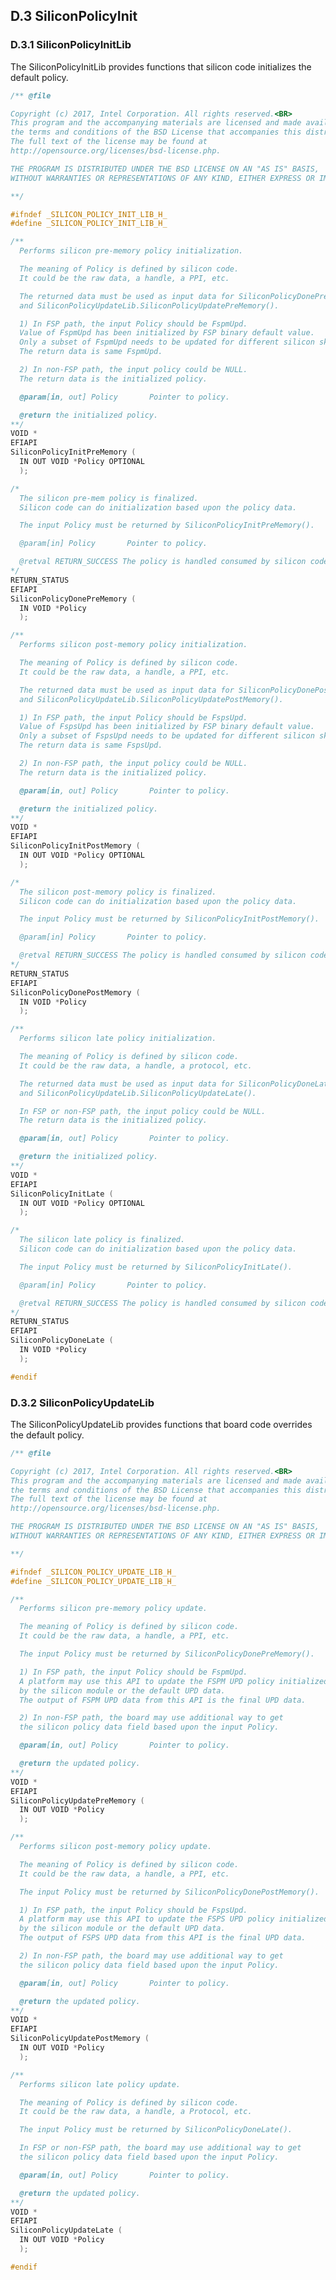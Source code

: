 <!--- @file
  Appendix D.3 SiliconPolicyInit

  Copyright (c) 2019, Intel Corporation. All rights reserved.<BR>

  Redistribution and use in source (original document form) and 'compiled'
  forms (converted to PDF, epub, HTML and other formats) with or without
  modification, are permitted provided that the following conditions are met:

  1) Redistributions of source code (original document form) must retain the
     above copyright notice, this list of conditions and the following
     disclaimer as the first lines of this file unmodified.

  2) Redistributions in compiled form (transformed to other DTDs, converted to
     PDF, epub, HTML and other formats) must reproduce the above copyright
     notice, this list of conditions and the following disclaimer in the
     documentation and/or other materials provided with the distribution.

  THIS DOCUMENTATION IS PROVIDED BY TIANOCORE PROJECT "AS IS" AND ANY EXPRESS OR
  IMPLIED WARRANTIES, INCLUDING, BUT NOT LIMITED TO, THE IMPLIED WARRANTIES OF
  MERCHANTABILITY AND FITNESS FOR A PARTICULAR PURPOSE ARE DISCLAIMED. IN NO
  EVENT SHALL TIANOCORE PROJECT  BE LIABLE FOR ANY DIRECT, INDIRECT, INCIDENTAL,
  SPECIAL, EXEMPLARY, OR CONSEQUENTIAL DAMAGES (INCLUDING, BUT NOT LIMITED TO,
  PROCUREMENT OF SUBSTITUTE GOODS OR SERVICES; LOSS OF USE, DATA, OR PROFITS;
  OR BUSINESS INTERRUPTION) HOWEVER CAUSED AND ON ANY THEORY OF LIABILITY,
  WHETHER IN CONTRACT, STRICT LIABILITY, OR TORT (INCLUDING NEGLIGENCE OR
  OTHERWISE) ARISING IN ANY WAY OUT OF THE USE OF THIS DOCUMENTATION, EVEN IF
  ADVISED OF THE POSSIBILITY OF SUCH DAMAGE.

-->

## D.3 SiliconPolicyInit

### D.3.1 SiliconPolicyInitLib

The SiliconPolicyInitLib provides functions that silicon code initializes the default policy.

```c
/** @file

Copyright (c) 2017, Intel Corporation. All rights reserved.<BR>
This program and the accompanying materials are licensed and made available under
the terms and conditions of the BSD License that accompanies this distribution.
The full text of the license may be found at
http://opensource.org/licenses/bsd-license.php.

THE PROGRAM IS DISTRIBUTED UNDER THE BSD LICENSE ON AN "AS IS" BASIS,
WITHOUT WARRANTIES OR REPRESENTATIONS OF ANY KIND, EITHER EXPRESS OR IMPLIED.

**/

#ifndef _SILICON_POLICY_INIT_LIB_H_
#define _SILICON_POLICY_INIT_LIB_H_

/**
  Performs silicon pre-memory policy initialization.

  The meaning of Policy is defined by silicon code.
  It could be the raw data, a handle, a PPI, etc.

  The returned data must be used as input data for SiliconPolicyDonePreMemory(),
  and SiliconPolicyUpdateLib.SiliconPolicyUpdatePreMemory().

  1) In FSP path, the input Policy should be FspmUpd.
  Value of FspmUpd has been initialized by FSP binary default value.
  Only a subset of FspmUpd needs to be updated for different silicon sku.
  The return data is same FspmUpd.

  2) In non-FSP path, the input policy could be NULL.
  The return data is the initialized policy.

  @param[in, out] Policy       Pointer to policy.

  @return the initialized policy.
**/
VOID *
EFIAPI
SiliconPolicyInitPreMemory (
  IN OUT VOID *Policy OPTIONAL
  );

/*
  The silicon pre-mem policy is finalized.
  Silicon code can do initialization based upon the policy data.

  The input Policy must be returned by SiliconPolicyInitPreMemory().

  @param[in] Policy       Pointer to policy.

  @retval RETURN_SUCCESS The policy is handled consumed by silicon code.
*/
RETURN_STATUS
EFIAPI
SiliconPolicyDonePreMemory (
  IN VOID *Policy
  );

/**
  Performs silicon post-memory policy initialization.

  The meaning of Policy is defined by silicon code.
  It could be the raw data, a handle, a PPI, etc.

  The returned data must be used as input data for SiliconPolicyDonePostMemory(),
  and SiliconPolicyUpdateLib.SiliconPolicyUpdatePostMemory().

  1) In FSP path, the input Policy should be FspsUpd.
  Value of FspsUpd has been initialized by FSP binary default value.
  Only a subset of FspsUpd needs to be updated for different silicon sku.
  The return data is same FspsUpd.

  2) In non-FSP path, the input policy could be NULL.
  The return data is the initialized policy.

  @param[in, out] Policy       Pointer to policy.

  @return the initialized policy.
**/
VOID *
EFIAPI
SiliconPolicyInitPostMemory (
  IN OUT VOID *Policy OPTIONAL
  );

/*
  The silicon post-memory policy is finalized.
  Silicon code can do initialization based upon the policy data.

  The input Policy must be returned by SiliconPolicyInitPostMemory().

  @param[in] Policy       Pointer to policy.

  @retval RETURN_SUCCESS The policy is handled consumed by silicon code.
*/
RETURN_STATUS
EFIAPI
SiliconPolicyDonePostMemory (
  IN VOID *Policy
  );

/**
  Performs silicon late policy initialization.

  The meaning of Policy is defined by silicon code.
  It could be the raw data, a handle, a protocol, etc.

  The returned data must be used as input data for SiliconPolicyDoneLate(),
  and SiliconPolicyUpdateLib.SiliconPolicyUpdateLate().

  In FSP or non-FSP path, the input policy could be NULL.
  The return data is the initialized policy.

  @param[in, out] Policy       Pointer to policy.

  @return the initialized policy.
**/
VOID *
EFIAPI
SiliconPolicyInitLate (
  IN OUT VOID *Policy OPTIONAL
  );

/*
  The silicon late policy is finalized.
  Silicon code can do initialization based upon the policy data.

  The input Policy must be returned by SiliconPolicyInitLate().

  @param[in] Policy       Pointer to policy.

  @retval RETURN_SUCCESS The policy is handled consumed by silicon code.
*/
RETURN_STATUS
EFIAPI
SiliconPolicyDoneLate (
  IN VOID *Policy
  );

#endif
```

### D.3.2 SiliconPolicyUpdateLib

The SiliconPolicyUpdateLib provides functions that board code overrides the default policy.

```c
/** @file

Copyright (c) 2017, Intel Corporation. All rights reserved.<BR>
This program and the accompanying materials are licensed and made available under
the terms and conditions of the BSD License that accompanies this distribution.
The full text of the license may be found at
http://opensource.org/licenses/bsd-license.php.

THE PROGRAM IS DISTRIBUTED UNDER THE BSD LICENSE ON AN "AS IS" BASIS,
WITHOUT WARRANTIES OR REPRESENTATIONS OF ANY KIND, EITHER EXPRESS OR IMPLIED.

**/

#ifndef _SILICON_POLICY_UPDATE_LIB_H_
#define _SILICON_POLICY_UPDATE_LIB_H_

/**
  Performs silicon pre-memory policy update.

  The meaning of Policy is defined by silicon code.
  It could be the raw data, a handle, a PPI, etc.

  The input Policy must be returned by SiliconPolicyDonePreMemory().

  1) In FSP path, the input Policy should be FspmUpd.
  A platform may use this API to update the FSPM UPD policy initialized
  by the silicon module or the default UPD data.
  The output of FSPM UPD data from this API is the final UPD data.

  2) In non-FSP path, the board may use additional way to get
  the silicon policy data field based upon the input Policy.

  @param[in, out] Policy       Pointer to policy.

  @return the updated policy.
**/
VOID *
EFIAPI
SiliconPolicyUpdatePreMemory (
  IN OUT VOID *Policy
  );

/**
  Performs silicon post-memory policy update.

  The meaning of Policy is defined by silicon code.
  It could be the raw data, a handle, a PPI, etc.

  The input Policy must be returned by SiliconPolicyDonePostMemory().

  1) In FSP path, the input Policy should be FspsUpd.
  A platform may use this API to update the FSPS UPD policy initialized
  by the silicon module or the default UPD data.
  The output of FSPS UPD data from this API is the final UPD data.

  2) In non-FSP path, the board may use additional way to get
  the silicon policy data field based upon the input Policy.

  @param[in, out] Policy       Pointer to policy.

  @return the updated policy.
**/
VOID *
EFIAPI
SiliconPolicyUpdatePostMemory (
  IN OUT VOID *Policy
  );

/**
  Performs silicon late policy update.

  The meaning of Policy is defined by silicon code.
  It could be the raw data, a handle, a Protocol, etc.

  The input Policy must be returned by SiliconPolicyDoneLate().

  In FSP or non-FSP path, the board may use additional way to get
  the silicon policy data field based upon the input Policy.

  @param[in, out] Policy       Pointer to policy.

  @return the updated policy.
**/
VOID *
EFIAPI
SiliconPolicyUpdateLate (
  IN OUT VOID *Policy
  );

#endif
```
